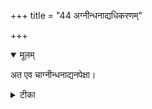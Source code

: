 +++
title = "44 अग्नीन्धनाद्यधिकरणम्"

+++


<details open><summary>मूलम्</summary>

अत एव चाग्नीन्धनाद्यनपेक्षा।
</details>



<details><summary>टीका</summary>

विद्यावत्वश्रुतेरेव विद्या स्यादूर्ध्वरेतसाम् । अग्न्याधानादिरहितेत्यवगन्तुं च शक्यते ॥ [445]
</details>

